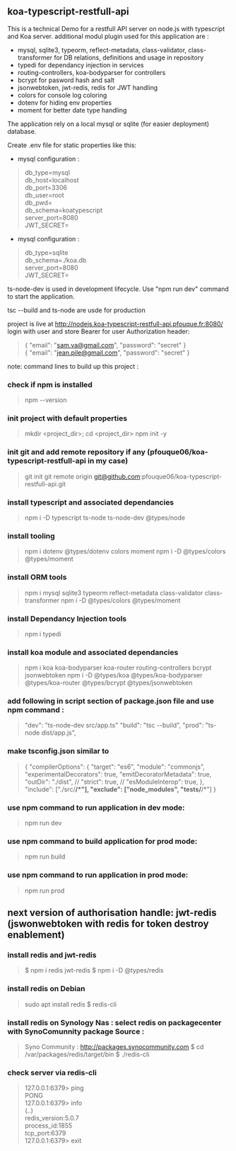 ## koa-typescript-restfull-api

This is a technical Demo for a restfull API server on node.js with typescript and Koa server.
additional modul plugin used for this application are :
- mysql, sqlite3, typeorm, reflect-metadata, class-validator, class-transformer for DB relations, definitions and usage in repository
- typedi for dependancy injection in services
- routing-controllers, koa-bodyparser for controllers
- bcrypt for pasword hash and salt
- jsonwebtoken, jwt-redis, redis for JWT handling
- colors for console log coloring
- dotenv for hiding env properties
- moment for better date type handling

The application rely on a local mysql or sqlite (for easier deployment) database.

Create .env file for static properties like this: 

- mysql configuration :
> db_type=mysql  
> db_host=localhost  
> db_port=3306  
> db_user=root  
> db_pwd=<tbd>  
> db_schema=koatypescript  
> server_port=8080  
> JWT_SECRET=<tbd>  

- mysql configuration :
> db_type=sqlite  
> db_schema=./koa.db  
> server_port=8080  
> JWT_SECRET=<tbd>  

ts-node-dev is used in development lifecycle. Use "npm run dev" command to start the application.

tsc --build and ts-node are usde for production

project is live at http://nodejs.koa-typescript-restfull-api.pfouque.fr:8080/
login with user and store Bearer for user Authorization header: 
> { "email": "sam.va@gmail.com", "password": "secret" }  
> { "email": "jean.pile@gmail.com", "password": "secret" }  

note: command lines to build up this project :

### check if npm is installed

> npm --version

### init project with default properties
> mkdir <project_dir>; cd <project_dir>
> npm init -y

### init git and add remote repository if any (pfouque06/koa-typescript-restfull-api in my case)
> git init
> git remote origin git@github.com:pfouque06/koa-typescript-restfull-api.git

### install typescript and associated dependancies
> npm i -D typescript ts-node ts-node-dev @types/node

### install tooling
> npm i dotenv  @types/dotenv colors moment
> npm i -D @types/colors @types/moment

### install ORM tools
> npm i mysql  sqlite3 typeorm reflect-metadata class-validator class-transformer
> npm i -D @types/colors @types/moment

### install Dependancy Injection tools
> npm i typedi

### install koa module and associated dependancies
> npm i koa koa-bodyparser koa-router routing-controllers bcrypt jsonwebtoken
> npm i -D @types/koa @types/koa-bodyparser @types/koa-router @types/bcrypt @types/jsonwebtoken

### add following  in script section of package.json file and use npm command :
> "dev": "ts-node-dev src/app.ts"
> "build": "tsc --build",
> "prod": "ts-node dist/app.js",

### make tsconfig.json similar to 
> {
>     "compilerOptions": {
>         "target": "es6",
>         "module": "commonjs",
>         "experimentalDecorators": true,
>         "emitDecoratorMetadata": true,
>         "outDir": "./dist",
>         // "strict": true,
>         // "esModuleInterop": true,
>     },
>     "include": ["./src/**/*"],
>     "exclude": ["node_modules", "__tests__/**/*"]
> }

### use npm command to run application in dev mode:
> npm run dev

### use npm command to build application for prod mode:
> npm run build

### use npm command to run application in prod mode:
> npm run prod

## next version of authorisation handle: jwt-redis (jswonwebtoken with redis for token destroy enablement)

### install redis and jwt-redis
> $ npm i redis jwt-redis
> $ npm i -D @types/redis

### install redis on Debian
> sudo apt install redis
> $ redis-cli

### install redis on Synology Nas : select redis on packagecenter with SynoComunnity package Source :
> Syno Community : http://packages.synocommunity.com
> $ cd /var/packages/redis/target/bin
> $ ./redis-cli

### check server via redis-cli
> 127.0.0.1:6379> ping  
> PONG  
> 127.0.0.1:6379> info  
> (..)  
> redis_version:5.0.7  
> process_id:1855  
> tcp_port:6379  
> 127.0.0.1:6379> exit  


